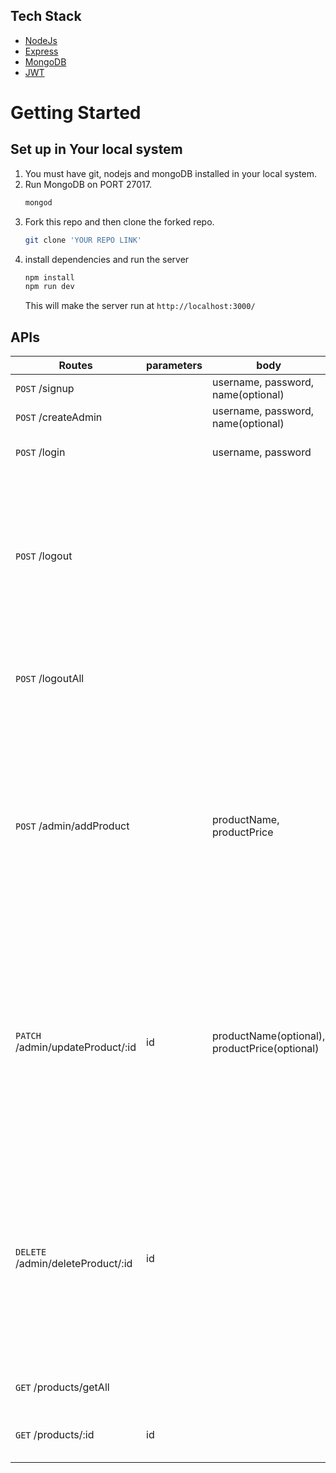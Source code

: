 ## Tech Stack

- [NodeJs](https://nodejs.org/en/about/)
- [Express](https://expressjs.com/)
- [MongoDB](https://www.mongodb.com/)
- [JWT](https://jwt.io/introduction)

# Getting Started

## Set up in Your local system

1. You must have git, nodejs and mongoDB installed in your local system.
2. Run MongoDB on PORT 27017.
   ```sh
   mongod
   ```
3. Fork this repo and then clone the forked repo.
   ```sh
   git clone 'YOUR REPO LINK'
   ```
4. install dependencies and run the server
   ```sh
   npm install
   npm run dev
   ```
   This will make the server run at `http://localhost:3000/`

## APIs

| Routes | parameters | body | Description |
| -------- | -------- | -------- | -------- |
| `POST` /signup | | username, password, name(optional) | Registers a user. |
| `POST` /createAdmin | | username, password, name(optional) | Creates a new admin |
| `POST` /login | | username, password | Used to login a user or an admin |
| `POST` /logout | | | You need to pass the token received on login or signup as a header in the form of a bearer token to logout a user or admin. |
| `POST` /logoutAll | | | Same as logout but logout the user or admin from all devices. |
| `POST` /admin/addProduct | | productName, productPrice |  You need to pass the token received on login or signup as a header in the form of a bearer token to create a product. Only admin can create, will give 404 error if user calls it. |
| `PATCH` /admin/updateProduct/:id | id | productName(optional), productPrice(optional) | You need to pass the token received on login or signup as a header in the form of a bearer token to update a product. Only admin can update, will give 404 error if user calls it. |
| `DELETE` /admin/deleteProduct/:id | id | | You need to pass the token received on login or signup as a header in the form of a bearer token to delete a product. Only admin can delete, will give 404 error if user calls it. |
| `GET` /products/getAll | | | Used to get all products available. |
| `GET` /products/:id | id | | Used to get a particular product using its id. |
